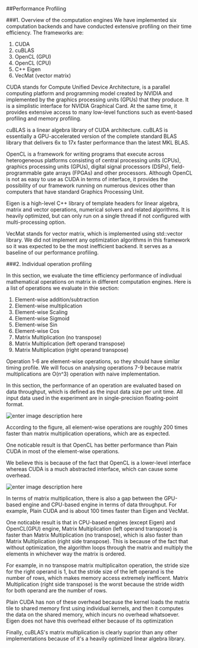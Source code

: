 ##Performance Profiling

###1. Overview of the computation engines
We have implemented six computation backends and have conducted extensive profiling on their time efficiency. The frameworks are:

1. CUDA
2. cuBLAS
3. OpenCL (GPU)
4. OpenCL (CPU)
5. C++ Eigen
6. VecMat (vector matrix)

CUDA stands for Compute Unified Device Architecture, is a parallel computing platform and programming model created by NVIDIA and implemented by the graphics processing units (GPUs) that they produce. It is a simplistic interface for NVIDIA Graphical Card. At the same time, it provides extensive access to many low-level functions such as event-based profiling and memory profiling. 

cuBLAS is a linear algebra library of CUDA architecture. cuBLAS is essentially a GPU-accelerated version of the complete standard BLAS library that delivers 6x to 17x faster performance than the latest MKL BLAS. 

OpenCL is a framework for writing programs that execute across heterogeneous platforms consisting of central processing units (CPUs), graphics processing units (GPUs), digital signal processors (DSPs), field-programmable gate arrays (FPGAs) and other processors. Although OpenCL is not as easy to use as CUDA in terms of interface, it provides the possibility of our framework running on numerous devices other than computers that have standard Graphics Processing Unit.

Eigen is a high-level C++ library of template headers for linear algebra, matrix and vector operations, numerical solvers and related algorithms. It is heavily optimized, but can only run on a single thread if not configured with multi-processing option.

VecMat stands for vector matrix, which is implemented using std::vector library. We did not implement any optimization algorithms in this framework so it was expected to be the most inefficient backend. It serves as a baseline of our performance profiling.


###2. Individual operation profiling

In this section, we evaluate the time efficiency performance of indivdual mathematical operations on matrix in different computation engines. Here is a list of operations we evaluate in thie section:

1. Element-wise addition/subtraction
2. Element-wise multiplication
3. Element-wise Scaling
4. Element-wise Sigmoid 
5. Element-wise Sin
6. Element-wise Cos
7. Matrix Multiplication (no transpose)
8. Matrix Multiplication (left operand transpose)
9. Matrix Multiplication (right operand transpose)

Operation 1-6 are element-wise operations, so they should have similar timing profile. We will focus on analysing operations 7-9 because matrix multiplications are O(n^3) operation with naive implementation.

In this section, the performance of an operation are evaluated based on data throughput, which is defined as the input data size per unit time. All input data used in the experiment are in single-precision floating-point format.

![enter image description here](https://raw.githubusercontent.com/JimJarvis/DocImages/master/laminar/throughput.png)

According to the figure, all element-wise operations are roughly 200 times faster than matrix multiplication operations, which are as expected. 

One noticable result is that OpenCL has better performance than Plain CUDA in most of the element-wise operations. 

We believe this is because of the fact that OpenCL is a lower-level interface whereas CUDA is a much abstracted interface, which can cause some overhead. 

![enter image description here](https://raw.githubusercontent.com/JimJarvis/DocImages/master/laminar/performance_mult.png)

In terms of matrix multiplication, there is also a gap between the GPU-based engine and CPU-based engine in terms of data throughput. For example, Plain CUDA and is about 100 times faster than Eigen and VecMat. 

One noticable result is that in CPU-based engines (except Eigen) and OpenCL(GPU) engine, Matrix Multiplication (left operand transpose) is faster than Matrix Multiplication (no transpose), which is also faster than Matrix Multiplication (right side transpose). This is because of the fact that without optimization, the algorithm loops through the matrix and multiply the elements in whichever way the matrix is ordered. 

For example, in no transpose matrix multiplicaiton operation, the stride size for the right operand is 1, but the stride size of the left operand is the number of rows, which makes memory access extremely inefficent. Matrix Multiplication (right side transpose) is the worst because the stride width for both operand are the number of rows.

Plain CUDA has non of these overhead because the kernel loads the matrix tile to shared memory first using individual kernels, and then it computes the data on the shared memory, which incurs no overhead whatsoever. Eigen does not have this overhead either because of its optimization

Finally, cuBLAS's matrix multiplication is clearly suprior than any other implementations because of it's a heavily optimized linear algebra library.
